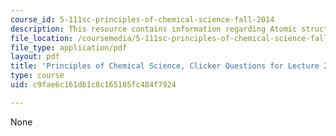 ```yaml
---
course_id: 5-111sc-principles-of-chemical-science-fall-2014
description: This resource contains information regarding Atomic structure.
file_location: /coursemedia/5-111sc-principles-of-chemical-science-fall-2014/c9fae6c161db1c8c165185fc484f7924_MIT5_111F14_Lec2Clkr.pdf
file_type: application/pdf
layout: pdf
title: 'Principles of Chemical Science, Clicker Questions for Lecture 2: Atomic Structure'
type: course
uid: c9fae6c161db1c8c165185fc484f7924

---
```

None